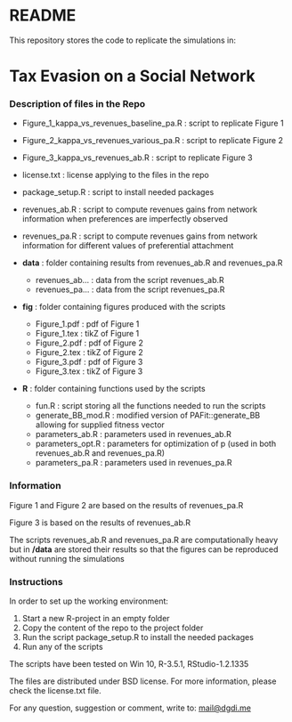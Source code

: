 # README #

This repository stores the code to replicate the simulations in:

# Tax Evasion on a Social Network #


### Description of files in the Repo


* Figure_1_kappa_vs_revenues_baseline_pa.R 				:   script to replicate Figure 1

* Figure_2_kappa_vs_revenues_various_pa.R 				:   script to replicate Figure 2

* Figure_3_kappa_vs_revenues_ab.R	 			          :   script to replicate Figure 3
 
* license.txt							: 	license applying to the files in the repo	

* package_setup.R					:   script to install needed packages

* revenues_ab.R			      :   script to compute revenues gains from network information when preferences are imperfectly observed

* revenues_pa.R						:   script to compute revenues gains from network information for different values of preferential attachment


+ **data**								: 	folder containing results from revenues_ab.R and revenues_pa.R
  * revenues_ab...        : data from the script revenues_ab.R
  * revenues_pa...        : data from the script revenues_pa.R


+ **fig**									: 	folder containing figures produced with the scripts
	* Figure_1.pdf			    :   pdf of Figure 1
	* Figure_1.tex			    :   tikZ of Figure 1
	* Figure_2.pdf			    :   pdf of Figure 2
	* Figure_2.tex		    	:   tikZ of Figure 2
	* Figure_3.pdf		    	:   pdf of Figure 3
	* Figure_3.tex		    	:   tikZ of Figure 3


+ **R**									: 	folder containing functions used by the scripts
	
	* fun.R					        :   script storing all the functions needed to run the scripts
	* generate_BB_mod.R 	  : 	modified version of PAFit::generate_BB allowing for supplied fitness vector
	* parameters_ab.R 		  : 	parameters used in revenues_ab.R
	* parameters_opt.R 		  : 	parameters for optimization of p (used in both revenues_ab.R and revenues_pa.R)
	* parameters_pa.R 	  	: 	parameters used in revenues_pa.R


### Information

Figure 1 and Figure 2 are based on the results of revenues_pa.R 

Figure 3 is based on the results of revenues_ab.R

The scripts revenues_ab.R and revenues_pa.R are computationally heavy but in **/data** are stored their results so that the figures can be reproduced without running the simulations 

### Instructions

In order to set up the working environment:

1. Start a new R-project in an empty folder
2. Copy the content of the repo to the project folder
3. Run the script package_setup.R to install the needed packages
4. Run any of the scripts


The scripts have been tested on Win 10, R-3.5.1, RStudio-1.2.1335

The files are distributed under BSD license. For more information, please check the license.txt file.

For any question, suggestion or comment, write to: mail@dgdi.me